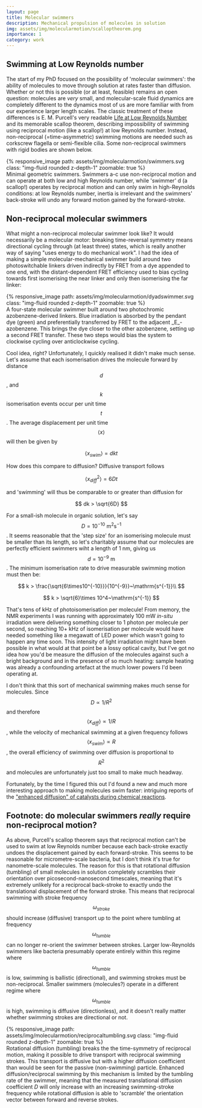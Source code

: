```yaml
---
layout: page
title: Molecular swimmers
description: Mechanical propulsion of molecules in solution
img: assets/img/molecularmotion/scalloptheorem.png
importance: 1
category: work
---
```


## Swimming at Low Reynolds number

The start of my PhD focused on the possibility of 'molecular swimmers': the ability of molecules to move through solution at rates faster than diffusion. Whether or not this is possible (or at least, feasible) remains an open question: molecules are _very_ small, and molecular-scale fluid dynamics are completely different to the dynamics most of us are more familiar with from our experience larger length scales.  The classic treatment of these differences is E. M. Purcell's very readable [Life at Low Reynolds Number](http://web.mit.edu/8.592/www/lectures/lec1/Purcell.pdf) and its memorable scallop theorem, describing impossibility of swimming using reciprocal motion (like a scallop!) at low Reynolds number. Instead, non-reciprocal (=time-asymmetric) swimming motions are needed such as corkscrew flagella or semi-flexible cilia. Some non-reciprocal swimmers with rigid bodies are shown below.


<div class="row mt-3">
    <div class="col-sm mt-3 mt-md-0">
        {% responsive_image path: assets/img/molecularmotion/swimmers.svg class: "img-fluid rounded z-depth-1" zoomable: true %}
    </div>
</div>
<div class="caption">
    Minimal geometric swimmers. Swimmers a-c use non-reciprocal motion and can operate at both low and high Reynolds number, while 'swimmer' d (a scallop!) operates by reciprocal motion and can only swim in high-Reynolds conditions: at low Reynolds number, inertia is irrelevant and the swimmers' back-stroke will undo any forward motion gained by the forward-stroke.
</div>

## Non-reciprocal molecular swimmers

What might a non-reciprocal molecular swimmer look like? It would necessarily be a molecular motor: breaking time-reversal symmetry means directional cycling through (at least three) states, which is really another way of saying "uses energy to do mechanical work". I had the idea of making a simple molecular-mechanical swimmer build around two photoswitchable linkers driven indirectly by FRET from a dye appended to one end, with the distant-dependent FRET efficiency used to bias cycling towards first isomerising the near linker and only then isomerising the far linker:

<div class="row mt-3">
    <div class="col-sm mt-3 mt-md-0">
        {% responsive_image path: assets/img/molecularmotion/dyadswimmer.svg class: "img-fluid rounded z-depth-1" zoomable: true %}
    </div>
</div>
<div class="caption">
    A four-state molecular swimmer built around two photochromic azobenzene-derived linkers. Blue irradiation is absorbed by the pendant dye (green) and preferentially transferred by FRET to the adjacent _E_-azobenzene. This brings the dye closer to the other azobenzene, setting up a second FRET transfer. These two steps would bias the system to clockwise cycling over anticlockwise cycling.
</div>

Cool idea, right? Unfortunately, I quickly realised it didn't make much sense. Let's assume that each isomerisation drives the molecule forward by distance $$d$$, and $$k$$ isomerisation events occur per unit time $$t$$. The average displacement per unit time $$\langle x \rangle$$ will then be given by

$$
\langle x_{swim} \rangle = dkt
$$  

How does this compare to diffusion? Diffusive transport follows

$$
\langle x_{diff}^2 \rangle = 6Dt
$$

and 'swimming' will thus be comparable to or greater than diffusion for 

$$
dk > \sqrt{6D}
$$

For a small-ish molecule in organic solution, let's say $$D = 10^{-10}~\mathrm{m^2 s^{-1}}$$. It seems reasonable that the 'step size' for an isomerising molecule must be smaller than its length, so let's charitably assume that our molecules are perfectly efficient swimmers wiht a length of 1 nm, giving us $$d = 10^{-9}~\mathrm{m}$$. The minimum isomerisation rate to drive measurable swimming motion must then be:

$$
k > \frac{\sqrt{6\times10^{-10}}}{10^{-9}}~\mathrm{s^{-1}}\\
$$


$$
k > \sqrt{6}\times 10^4~\mathrm{s^{-1}}
$$

That's tens of kHz of photoisomerisation per molecule! From memory, the NMR experiments I was running with approximately 100 mW _in-situ_ irradiation were delivering something closer to 1 photon per molecule per second, so reaching 10+ kHz of isomerisation per molecule would have needed something like a megawatt of LED power which wasn't going to happen any time soon.
This intensity of light irradiation might have been possible in what would at that point be a lossy optical cavity, but I've got no idea how you'd be measure the diffusion of the molecules against such a bright background and in the presence of so much heating: sample heating was already a confounding artefact at the much lower powers I'd been operating at.

I don't think that this sort of mechanical swimming makes much sense for molecules. Since $$D \propto 1/R^2$$ and therefore $$\langle x_{diff} \rangle \propto 1/R$$, while the velocity of mechanical swimming at a given frequency follows $$\langle x_{swim} \rangle \propto R$$, the overall efficiency of swimming over diffusion is proportional to $$R^2$$ and molecules are unfortunately just too small to make much headway.

Fortunately, by the time I figured this out I'd found a new and much more interesting approach to making molecules swim faster: intriguing reports of the ["enhanced diffusion" of catalysts during chemical reactions](https://doi.org/10.1002/anie.201509237).

## Footnote: do molecular swimmers _really_ require non-reciprocal motion?

As above, Purcell's scallop theorem says that reciprocal motion can't be used to swim at low Reynolds number because each back-stroke exactly undoes the displacement gained by each forward-stroke. This seems to be reasonable for micrometre-scale bacteria, but I don't think it's true for nanometre-scale molecules. The reason for this is that rotational diffusion (tumbling) of small molecules in solution completely scrambles their orientation over picosecond-nanosecond timescales, meaning that it's extremely unlikely for a reciprocal back-stroke to exactly undo the translational displacement of the forward stroke. This means that reciprocal swimming with stroke frequency $$\omega_{stroke}$$ should increase (diffusive) transport up to the point where tumbling at frequency $$\omega_{tumble}$$ can no longer re-orient the swimmer between strokes. Larger low-Reynolds swimmers like bacteria presumably operate entirely within this regime where $$\omega_{tumble}$$ is low, swimming is ballistic (directional), and swimming strokes must be non-reciprocal. Smaller swimmers (molecules?) operate in a different regime where $$\omega_{tumble}$$ is high, swimming is diffusive (directionless), and it doesn't really matter whether swimming strokes are directional or not.

<div class="row mt-3">
    <div class="col-sm mt-3 mt-md-0">
        {% responsive_image path: assets/img/molecularmotion/reciprocaltumbling.svg class: "img-fluid rounded z-depth-1" zoomable: true %}
    </div>
</div>
<div class="caption">
 Rotational diffusion (tumbling) breaks the the time-symmetry of reciprocal motion, making it possible to drive transport with reciprocal swimming strokes. This transport is diffusive but with a higher diffusion coefficient than would be seen for the passive (non-swimming) particle. Enhanced diffusion/reciprocal swimming by this mechanism is limited by the tumbling rate of the swimmer, meaning that the measured translational diffusion coefficient <i>D</i> will only increase with an increasing swimming-stroke frequency while rotational diffusion is able to 'scramble' the orientation vector between forward and reverse strokes.
</div>

